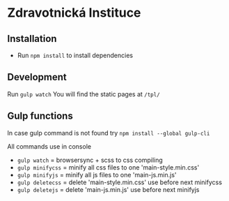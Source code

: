 # Zdravotnická Instituce

## Installation
- Run `npm install` to install dependencies

## Development
Run `gulp watch`
You will find the static pages at `/tpl/`

## Gulp functions
In case gulp command is not found try
`npm install --global gulp-cli`

All commands use in console
- `gulp watch` = browsersync + scss to css compiling
- `gulp minifycss` = minify all css files to one 'main-style.min.css'
- `gulp minifyjs` = minify all js files to one 'main-js.min.js'
- `gulp deletecss` = delete 'main-style.min.css' use before next minifycss
- `gulp deletejs` = delete 'main-js.min.js' use before next minifyjs